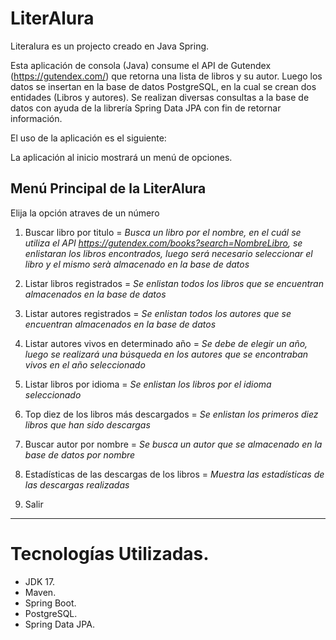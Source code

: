 # LiterAlura
Literalura es un projecto creado en Java Spring. 

Esta aplicación de consola (Java) consume el API de Gutendex (https://gutendex.com/) que retorna una lista de libros y su autor. 
Luego los datos se insertan en la base de datos PostgreSQL, en la cual se crean dos entidades (Libros y autores).
Se realizan diversas consultas a la base de datos con ayuda de la librería Spring Data JPA con fin de retornar información.

El uso de la aplicación es el siguiente:

La aplicación al inicio mostrará un menú de opciones.

Menú Principal de la LiterAlura
------------------------
Elija la opción atraves de un número
1. Buscar libro por titulo = _Busca un libro por el nombre, en el cuál se utiliza el API https://gutendex.com/books?search=NombreLibro, se enlistaran los libros encontrados, luego será necesario seleccionar el libro y el mismo serà almacenado en la base de datos_


2. Listar libros registrados = _Se enlistan todos los libros que se encuentran almacenados en la base de datos_
3. Listar autores registrados = _Se enlistan todos los autores que se encuentran almacenados en la base de datos_
4. Listar autores vivos en determinado año = _Se debe de elegir un año, luego se realizará una búsqueda en los autores que se encontraban vivos en el año seleccionado_
5. Listar libros por idioma = _Se enlistan los libros por el idioma seleccionado_
6. Top diez de los libros más descargados = _Se enlistan los primeros diez libros que han sido descargas_
7. Buscar autor por nombre = _Se busca un autor que se almacenado en la base de datos por nombre_
8. Estadísticas de las descargas de los libros = _Muestra las estadísticas de las descargas realizadas_
0. Salir
------------------------

# Tecnologías Utilizadas.

- JDK 17.
- Maven.
- Spring Boot.
- PostgreSQL.
- Spring Data JPA.
